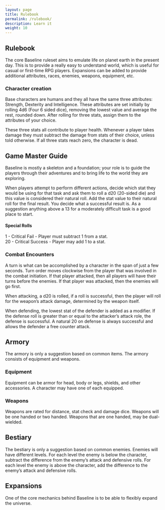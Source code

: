 ```yaml
---
layout: page
title: Rulebook
permalink: /rulebook/
description: Learn it
weight: 10
---
```


## Rulebook

The core Baseline ruleset aims to emulate life on planet earth in the present day. This is to provide a really easy to understand world, which is useful for casual or first-time RPG players. Expansions can be added to provide additional attributes, races, enemies, weapons, equipment, etc.


### Character creation

Base characters are humans and they all have the same three attributes: Strength, Dexterity and Intelligence. These attributes are set initially by rolling 4d6 (Four 6 sided dice), removing the lowest value and average the rest, rounded down. After rolling for three stats, assign them to the attributes of your choice.

These three stats all contribute to player health. Whenever a player takes damage they must subtract the damage from stats of their choice, unless told otherwise. If all three stats reach zero, the character is dead.



## Game Master Guide

Baseline is mostly a skeleton and a foundation; your role is to guide the players through their adventures and to bring life to the world they are exploring.

When players attempt to perform different actions, decide which stat they would be using for that task and ask them to roll a d20 (20-sided die) and this value is considered their natural roll. Add the stat value to their natural roll for the final result. You decide what a successful result is. As a suggestion anything above a 13 for a moderately difficult task is a good place to start.

#### Special Rolls
1 - Critical Fail - Player must subtract 1 from a stat.  
20 - Critical Success - Player may add 1 to a stat.


### Combat Encounters

A turn is what can be accomplished by a character in the span of just a few seconds. Turn order moves clockwise from the player that was involved in the combat initiation. If that player attacked, then all players will have their turns before the enemies. If that player was attacked, then the enemies will go first.

When attacking, a d20 is rolled, if a roll is successful, then the player will roll for the weapon’s attack damage, determined by the weapon itself.

When defending, the lowest stat of the defender is added as a modifier. If the defense roll is greater than or equal to the attacker’s attack role, the defense is successful. A natural 20 on defense is always successful and allows the defender a free counter attack.



## Armory

The armory is only a suggestion based on common items. The armory consists of equipment and weapons.


### Equipment

Equipment can be armor for head, body or legs, shields, and other accessories. A character may have one of each equipped.


### Weapons

Weapons are rated for distance, stat check and damage dice. Weapons will be one handed or two handed. Weapons that are one handed, may be dual-wielded.



## Bestiary
The bestiary is only a suggestion based on common enemies. Enemies will have different levels. For each level the enemy is below the character, subtract the difference from the enemy’s attack and defensive rolls. For each level the enemy is above the character, add the difference to the enemy’s attack and defensive rolls.



## Expansions

One of the core mechanics behind Baseline is to be able to flexibly expand the universe.
